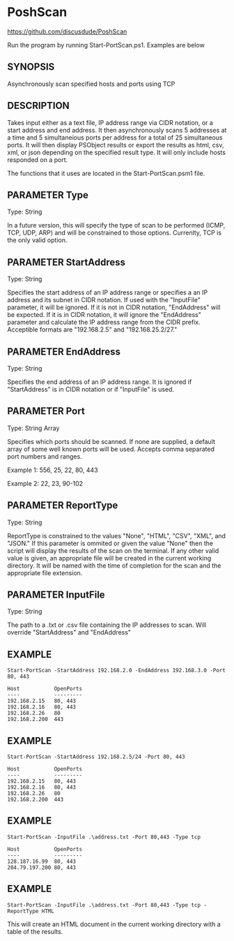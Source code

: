 # PoshScan

https://github.com/discusdude/PoshScan

Run the program by running Start-PortScan.ps1. Examples are below

## SYNOPSIS
Asynchronously scan specified hosts and ports using TCP

## DESCRIPTION
Takes input either as a text file, IP address range via CIDR notation, or a start address and
end address. It then asynchronously scans 5 addresses at a time and 5 simultaneious ports per
address for a total of 25 simultaneous ports. It will then display PSObject results or export
the results as html, csv, xml, or json depending on the specified result type. It will only
include hosts responded on a port.

The functions that it uses are located in the Start-PortScan.psm1 file.

## PARAMETER Type
Type: String

In a future version, this will specify the type of scan to be performed (ICMP, TCP, UDP, ARP)
and will be constrained to those options. Currenlty, TCP is the only valid option.

## PARAMETER StartAddress
Type: String

Specifies the start address of an IP address range or specifies a an IP address and its subnet
in CIDR notation. If used with the "InputFile" parameter, it will be ignored. If it is not in
CIDR notation, "EndAddress" will be expected. If it is in CIDR notation, it will ignore the
"EndAddress" parameter and calculate the IP address range from the CIDR prefix. Acceptible
formats are "192.168.2.5" and "192.168.25.2/27."

## PARAMETER EndAddress
Type: String

Specifies the end address of an IP address range. It is ignored if "StartAddress" is in CIDR
notation or if "InputFile" is used.

## PARAMETER Port
Type: String Array

Specifies which ports should be scanned. If none are supplied, a default array of some well
known ports will be used. Accepts comma separated port numbers and ranges.

Example 1: 556, 25, 22, 80, 443

Example 2: 22, 23, 90-102

## PARAMETER ReportType
Type: String

ReportType is constrained to the values "None", "HTML", "CSV", "XML", and "JSON." If this
parameter is ommited or given the value "None" then the script will display the results of the
scan on the terminal. If any other valid value is given, an appropriate file will be created in
the current working directory. It will be named with the time of completion for the scan and
the appropriate file extension.

## PARAMETER InputFile
Type: String

The path to a .txt or .csv file containing the IP addresses to scan. Will override
"StartAddress" and "EndAddress"

## EXAMPLE
```
Start-PortScan -StartAddress 192.168.2.0 -EndAddress 192.168.3.0 -Port 80, 443

Host           OpenPorts
----           ---------
192.168.2.15   80, 443
192.168.2.16   80, 443
192.168.2.26   80
192.168.2.200  443
```

## EXAMPLE
```
Start-PortScan -StartAddress 192.168.2.5/24 -Port 80, 443

Host           OpenPorts
----           ---------
192.168.2.15   80, 443
192.168.2.16   80, 443
192.168.2.26   80
192.168.2.200  443
```

## EXAMPLE
```
Start-PortScan -InputFile .\address.txt -Port 80,443 -Type tcp

Host           OpenPorts
----           ---------
128.187.16.99  80, 443
204.79.197.200 80, 443
```

## EXAMPLE
```
Start-PortScan -InputFile .\address.txt -Port 80,443 -Type tcp -ReportType HTML
```
This will create an HTML document in the current working directory with a table of the results.
